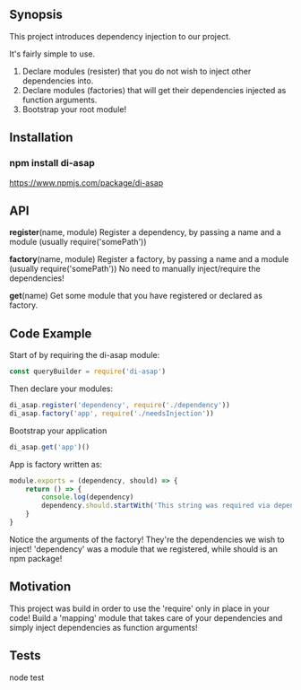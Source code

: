 ## Synopsis

This project introduces dependency injection to our project.

It's fairly simple to use.

1) Declare modules (resister) that you do not wish to inject other dependencies into.
2) Declare modules (factories) that will get their dependencies injected as function arguments.
3) Bootstrap your root module!

## Installation

### npm install di-asap

https://www.npmjs.com/package/di-asap

## API

**register**(name, module)
Register a dependency, by passing a name and a module (usually require('somePath'))

**factory**(name, module)
Register a factory, by passing a name and a module (usually require('somePath'))
No need to manually inject/require the dependencies!

**get**(name)
Get some module that you have registered or declared as factory.

## Code Example

Start of by requiring the di-asap module:

```javascript
const queryBuilder = require('di-asap')
```

Then declare your modules:

```javascript
di_asap.register('dependency', require('./dependency'))
di_asap.factory('app', require('./needsInjection'))
```

Bootstrap your application
```javascript
di_asap.get('app')()
````

App is factory written as:
```javascript
module.exports = (dependency, should) => {
    return () => {
        console.log(dependency)
        dependency.should.startWith('This string was required via dependency injection (DI)!')
    }
}
```

Notice the arguments of the factory! They're the dependencies we wish to inject!
'dependency' was a module that we registered, while should is an npm package!

## Motivation

This project was build in order to use the 'require' only in place in your code!
Build a 'mapping' module that takes care of your dependencies and simply inject dependencies
as function arguments!

## Tests

node test